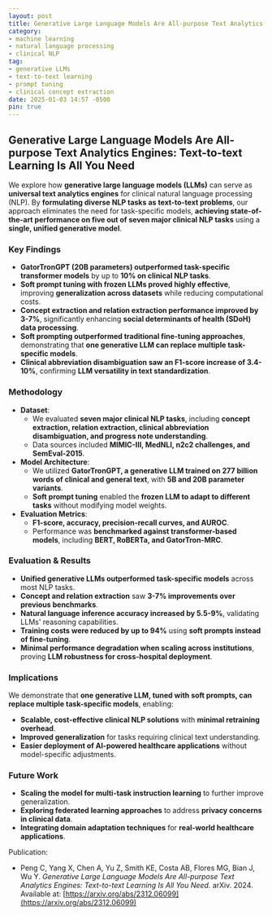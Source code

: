 ```yaml
---
layout: post
title: Generative Large Language Models Are All-purpose Text Analytics Engines: Text-to-text Learning Is All You Need
category:
- machine learning
- natural language processing
- clinical NLP
tag:
- generative LLMs
- text-to-text learning
- prompt tuning
- clinical concept extraction
date: 2025-01-03 14:57 -0500
pin: true
---
```


## Generative Large Language Models Are All-purpose Text Analytics Engines: Text-to-text Learning Is All You Need

We explore how **generative large language models (LLMs)** can serve as **universal text analytics engines** for clinical natural language processing (NLP). By **formulating diverse NLP tasks as text-to-text problems**, our approach eliminates the need for task-specific models, **achieving state-of-the-art performance on five out of seven major clinical NLP tasks** using a **single, unified generative model**.

### Key Findings
- **GatorTronGPT (20B parameters) outperformed task-specific transformer models** by up to **10% on clinical NLP tasks**.
- **Soft prompt tuning with frozen LLMs proved highly effective**, improving **generalization across datasets** while reducing computational costs.
- **Concept extraction and relation extraction performance improved by 3-7%**, significantly enhancing **social determinants of health (SDoH) data processing**.
- **Soft prompting outperformed traditional fine-tuning approaches**, demonstrating that **one generative LLM can replace multiple task-specific models**.
- **Clinical abbreviation disambiguation saw an F1-score increase of 3.4-10%**, confirming **LLM versatility in text standardization**.

### Methodology
- **Dataset**:
  - We evaluated **seven major clinical NLP tasks**, including **concept extraction, relation extraction, clinical abbreviation disambiguation, and progress note understanding**.
  - Data sources included **MIMIC-III, MedNLI, n2c2 challenges, and SemEval-2015**.
- **Model Architecture**:
  - We utilized **GatorTronGPT, a generative LLM trained on 277 billion words of clinical and general text**, with **5B and 20B parameter variants**.
  - **Soft prompt tuning** enabled the **frozen LLM to adapt to different tasks** without modifying model weights.
- **Evaluation Metrics**:
  - **F1-score, accuracy, precision-recall curves, and AUROC**.
  - Performance was **benchmarked against transformer-based models**, including **BERT, RoBERTa, and GatorTron-MRC**.

### Evaluation & Results
- **Unified generative LLMs outperformed task-specific models** across most NLP tasks.
- **Concept and relation extraction** saw **3-7% improvements over previous benchmarks**.
- **Natural language inference accuracy increased by 5.5-9%**, validating LLMs' reasoning capabilities.
- **Training costs were reduced by up to 94%** using **soft prompts instead of fine-tuning**.
- **Minimal performance degradation when scaling across institutions**, proving **LLM robustness for cross-hospital deployment**.

### Implications
We demonstrate that **one generative LLM, tuned with soft prompts, can replace multiple task-specific models**, enabling:
- **Scalable, cost-effective clinical NLP solutions** with **minimal retraining overhead**.
- **Improved generalization** for tasks requiring clinical text understanding.
- **Easier deployment of AI-powered healthcare applications** without model-specific adjustments.

### Future Work
- **Scaling the model for multi-task instruction learning** to further improve generalization.
- **Exploring federated learning approaches** to address **privacy concerns in clinical data**.
- **Integrating domain adaptation techniques** for **real-world healthcare applications**.

Publication:
- Peng C, Yang X, Chen A, Yu Z, Smith KE, Costa AB, Flores MG, Bian J, Wu Y. *Generative Large Language Models Are All-purpose Text Analytics Engines: Text-to-text Learning Is All You Need.* arXiv. 2024. Available at: [https://arxiv.org/abs/2312.06099](https://arxiv.org/abs/2312.06099)
